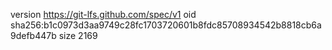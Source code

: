 version https://git-lfs.github.com/spec/v1
oid sha256:b1c0973d3aa9749c28fc1703720601b8fdc85708934542b8818cb6a9defb447b
size 2169
